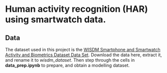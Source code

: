 # Human activity recognition (HAR) using smartwatch data.

## Data
The dataset used in this project is the [WISDM Smartphone and Smartwatch Activity and Biometrics Dataset Data Set](https://archive.ics.uci.edu/ml/datasets/WISDM+Smartphone+and+Smartwatch+Activity+and+Biometrics+Dataset+). Download the data here, extract it, and rename it to *wisdm_dataset*. Then step through the cells in **data_prep.ipynb** to prepare, and obtain a modelling dataset.
